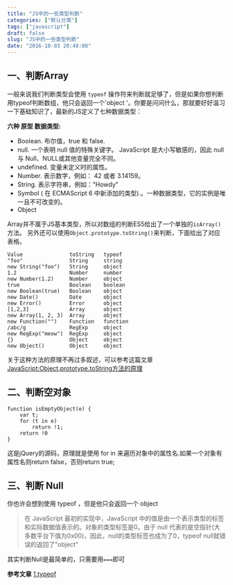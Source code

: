 ```yaml
---
title: "JS中的一些类型判断"
categories: ["默认分类"]
tags: ["javascript"]
draft: false
slug: "JS中的一些类型判断"
date: "2016-10-03 20:48:00"
---
```


一、判断Array
---------

一般来说我们判断类型会使用 `typeof` 操作符来判断就足够了，但是如果你想判断用typeof判断数组，他只会返回一个'object '。你要是问问什么，那就要好好温习一下基础知识了，最新的JS定义了七种数据类型：

**六种 原型 数据类型:**

* Boolean.  布尔值，true 和 false.
* null. 一个表明 null 值的特殊关键字。 JavaScript 是大小写敏感的，因此 null 与 Null、NULL或其他变量完全不同。
* undefined.  变量未定义时的属性。
* Number.  表示数字，例如： 42 或者 3.14159。
* String.  表示字符串，例如："Howdy"
* Symbol ( 在 ECMAScript 6 中新添加的类型).。一种数据类型，它的实例是唯一且不可改变的。
* Object

Array并不属于JS基本类型，所以对数组的判断ES5给出了一个单独的`isArray()`方法。
另外还可以使用`Object.prototype.toString()`来判断，下面给出了对应表格。

    Value               toString   typeof
    "foo"               String     string
    new String("foo")   String     object
    1.2                 Number     number
    new Number(1.2)     Number     object
    true                Boolean    boolean
    new Boolean(true)   Boolean    object
    new Date()          Date       object
    new Error()         Error      object
    [1,2,3]             Array      object
    new Array(1, 2, 3)  Array      object
    new Function("")    Function   function
    /abc/g              RegExp     object
    new RegExp("meow")  RegExp     object
    {}                  Object     object
    new Object()        Object     object 

关于这种方法的原理不再过多叙述，可以参考这篇文章[JavaScript:Object.prototype.toString方法的原理][1]

二、判断空对象
-------

    function isEmptyObject(e) {  
        var t;  
        for (t in e)  
            return !1;  
        return !0  
    }  
这是jQuery的源码，原理就是使用 for in 来遍历对象中的属性名.如果一个对象有属性名则return false，否则return true;

三、判断 Null
---------

你也许会想到使用 typeof ，但是他只会返回一个 object

> 在 JavaScript 最初的实现中，JavaScript 中的值是由一个表示类型的标签和实际数据值表示的。对象的类型标签是0。由于
> null 代表的是空指针(大多数平台下值为0x00)，因此，null的类型标签也成为了0，typeof
> null就错误的返回了"object"

其实判断Null是最简单的，只需要用`===`即可

**参考文章**
[1.typeof][2]


  [1]: http://www.cnblogs.com/ziyunfei/archive/2012/11/05/2754156.htmlhttp://www.cnblogs.com/ziyunfei/archive/2012/11/05/2754156.html
  [2]: https://developer.mozilla.org/zh-CN/docs/Web/JavaScript/Reference/Operators/typeof
